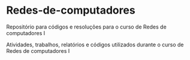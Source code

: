 # Redes-de-computadores
Repositório para códigos e resoluções para o curso de Redes de computadores I

Atividades, trabalhos, relatórios e códigos utilizados durante o curso de Redes de computadores I
